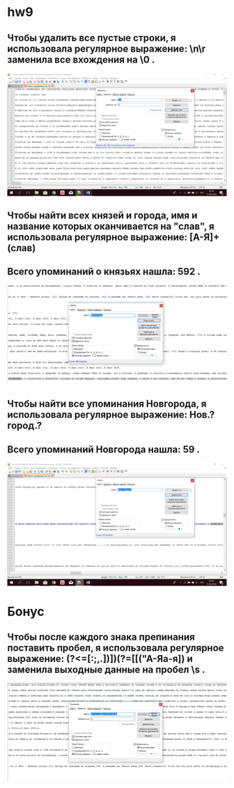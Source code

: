 # hw9
## Чтобы удалить все пустые строки, я использовала регулярное выражение: \n\r заменила все вхождения на \0 .
![](https://raw.githubusercontent.com/leslyrumyantseva/hw9/master/%D1%81%D0%BA%D1%80%D0%B8%D0%BD.png) 
## Чтобы найти всех князей и города, имя и название которых оканчивается на "слав", я использовала регулярное выражение: [А-Я]+(слав) 
## Всего упоминаний о князьях нашла: 592 .
![](https://github.com/leslyrumyantseva/hw9/blob/master/%D1%81%D0%BA%D1%80%D0%B8%D0%BD2.png?raw=true)
## Чтобы найти все упоминания Новгорода, я использовала регулярное выражение: Нов.?город.? 
## Всего упоминаний Новгорода нашла: 59 .
![](https://github.com/leslyrumyantseva/hw9/blob/master/%D1%81%D0%BA%D1%80%D0%B8%D0%BD3.png?raw=true)
# Бонус
## Чтобы после каждого знака препинания поставить пробел, я использовала регулярное выражение: (?<=[:;,.\]\)])(?=[\[\("А-Яа-я]) и заменила выходные данные на пробел \s .
![](https://github.com/leslyrumyantseva/hw9/blob/5dffa82db720a4e40e29e4c971d89925ede40752/%D1%81%D0%BA%D1%80%D0%B8%D0%BD4.png?raw=true)
